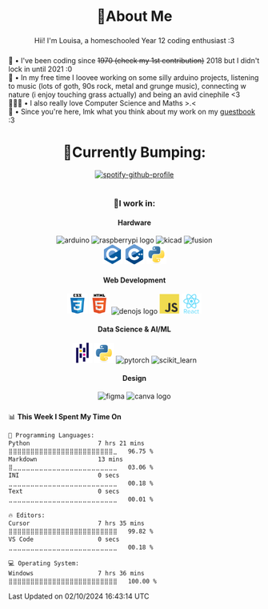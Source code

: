 <h1 align="center">🩷About Me</h1>

###

<p align="center">Hii! I'm Louisa, a homeschooled Year 12 coding enthusiast :3 </p>

###

<p align="left">🎀 • I've been coding since <s>1970 (check my 1st contribution)</s> 2018 but I didn't lock in until 2021 :0 <br>💌 • In my free time I loovee working on some silly arduino projects, listening to music (lots of goth, 90s rock, metal and grunge music), connecting w nature (i enjoy touching grass actually) and being an avid cinephile <3<br>👩🏽‍💻 • I also really love Computer Science and Maths >.< <br>🌺 • Since you're here, lmk what you think about my work on my <a href="https://github.com/v1peridae/github-guestbook">guestbook</a> :3
  
###

<h1 align="center">🌷Currently Bumping:</h1>
<div align="center">
  
[![spotify-github-profile](https://spotify-github-profile.kittinanx.com/api/view?uid=31x5b45bkzcydzcnxenlf7jdvqxq&cover_image=true&theme=natemoo-re&show_offline=true&background_color=ffffff&interchange=true&bar_color=f7a6ec&bar_color_cover=true)](https://spotify-github-profile.kittinanx.com/api/view?uid=31x5b45bkzcydzcnxenlf7jdvqxq&redirect=true)

</div>

<h1 align="centre"></h1>

###

<h3 align="center">🌸I work in:</h3>
<div align="center">
<h4>Hardware</h4>
<img src="https://cdn.worldvectorlogo.com/logos/arduino-1.svg" alt="arduino" width="40" height="40"/> 
<img src="https://cdn.jsdelivr.net/gh/devicons/devicon/icons/raspberrypi/raspberrypi-original.svg" height="40" alt="raspberrypi logo"/>
<img src="https://avatars.githubusercontent.com/u/3374914?s=280&v=4" alt="kicad" width="40" height="40"/>
<img src="https://www.cadac.com/contentassets/4bb5f46bc306477bb06ccae91776c659/autodesk-fusion-product-icon-400.png" alt="fusion" width="40" height="40"/>
  <br>
<img src="https://raw.githubusercontent.com/devicons/devicon/master/icons/c/c-original.svg" alt="c" width="40" height="40"/> 
<img src="https://raw.githubusercontent.com/devicons/devicon/master/icons/cplusplus/cplusplus-original.svg" alt="cplusplus" width="40" height="40"/>
<img src="https://raw.githubusercontent.com/devicons/devicon/master/icons/python/python-original.svg" alt="python" width="40" height="40"/>

  <br>
  
<h4>Web Development</h4>
<img src="https://raw.githubusercontent.com/devicons/devicon/master/icons/css3/css3-original-wordmark.svg" alt="css3" width="40" height="40"/> 
<img src="https://raw.githubusercontent.com/devicons/devicon/master/icons/html5/html5-original-wordmark.svg" alt="html5" width="40" height="40"/>
<img src="https://cdn.jsdelivr.net/gh/devicons/devicon/icons/denojs/denojs-original.svg" height="40" alt="denojs logo"  />
<img src="https://raw.githubusercontent.com/devicons/devicon/master/icons/javascript/javascript-original.svg" alt="javascript" width="40" height="40"/>
<img src="https://raw.githubusercontent.com/devicons/devicon/master/icons/react/react-original-wordmark.svg" alt="react" width="40" height="40"/> 
 <br>
 
  <h4>Data Science & AI/ML</h4>
<img src="https://raw.githubusercontent.com/devicons/devicon/2ae2a900d2f041da66e950e4d48052658d850630/icons/pandas/pandas-original.svg" alt="pandas" width="40" height="40"/>
<img src="https://raw.githubusercontent.com/devicons/devicon/master/icons/python/python-original.svg" alt="python" width="40" height="40"/> 
<img src="https://www.vectorlogo.zone/logos/pytorch/pytorch-icon.svg" alt="pytorch" width="40" height="40"/>
<img src="https://upload.wikimedia.org/wikipedia/commons/0/05/Scikit_learn_logo_small.svg" alt="scikit_learn" width="40" height="40"/>
<br>
  <h4>Design</h4>
<img src="https://www.vectorlogo.zone/logos/figma/figma-icon.svg" alt="figma" width="40" height="40"/>
<img src="https://cdn.jsdelivr.net/gh/devicons/devicon/icons/canva/canva-original.svg" height="40" alt="canva logo"/>

###

</div>

### 

<!--START_SECTION:waka-->
📊 **This Week I Spent My Time On** 

```text
💬 Programming Languages: 
Python                   7 hrs 21 mins       ⣿⣿⣿⣿⣿⣿⣿⣿⣿⣿⣿⣿⣿⣿⣿⣿⣿⣿⣿⣿⣿⣿⣿⣿⣀   96.75 % 
Markdown                 13 mins             ⣿⣀⣀⣀⣀⣀⣀⣀⣀⣀⣀⣀⣀⣀⣀⣀⣀⣀⣀⣀⣀⣀⣀⣀⣀   03.06 % 
INI                      0 secs              ⣀⣀⣀⣀⣀⣀⣀⣀⣀⣀⣀⣀⣀⣀⣀⣀⣀⣀⣀⣀⣀⣀⣀⣀⣀   00.18 % 
Text                     0 secs              ⣀⣀⣀⣀⣀⣀⣀⣀⣀⣀⣀⣀⣀⣀⣀⣀⣀⣀⣀⣀⣀⣀⣀⣀⣀   00.01 % 

🔥 Editors: 
Cursor                   7 hrs 35 mins       ⣿⣿⣿⣿⣿⣿⣿⣿⣿⣿⣿⣿⣿⣿⣿⣿⣿⣿⣿⣿⣿⣿⣿⣿⣿   99.82 % 
VS Code                  0 secs              ⣀⣀⣀⣀⣀⣀⣀⣀⣀⣀⣀⣀⣀⣀⣀⣀⣀⣀⣀⣀⣀⣀⣀⣀⣀   00.18 % 

💻 Operating System: 
Windows                  7 hrs 36 mins       ⣿⣿⣿⣿⣿⣿⣿⣿⣿⣿⣿⣿⣿⣿⣿⣿⣿⣿⣿⣿⣿⣿⣿⣿⣿   100.00 % 
```


 Last Updated on 02/10/2024 16:43:14 UTC
<!--END_SECTION:waka-->

